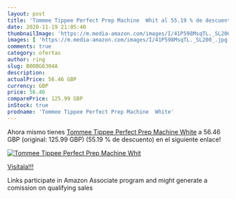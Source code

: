 ```yaml
---
layout: post
title: 'Tommee Tippee Perfect Prep Machine  Whit al 55.19 % de descuento'
date: 2020-11-19 21:05:40
thumbnailImage: 'https://m.media-amazon.com/images/I/41P598MsqTL._SL200_.jpg'
images: [ 'https://m.media-amazon.com/images/I/41P598MsqTL._SL200_.jpg' ]
comments: true
category: ofertas
author: ring
slug: B00BG6304A
description:
actualPrice: 56.46 GBP
currency: GBP
price: 56.46
comparePrice: 125.99 GBP
inStock: true
prodname: 'Tommee Tippee Perfect Prep Machine  White'
---
```


Ahora mismo tienes [Tommee Tippee Perfect Prep Machine  White](https://www.amazon.co.uk/dp/B00BG6304A/?tag=tolees0a-21) a 56.46 GBP (original: 125.99 GBP) (55.19 %  de descuento) en el siguiente enlace!

[![Tommee Tippee Perfect Prep Machine  Whit](https://m.media-amazon.com/images/I/41P598MsqTL._SL200_.jpg)](https://www.amazon.co.uk/dp/B00BG6304A/?tag=tolees0a-21)

[Visítala!!!](https://www.amazon.co.uk/dp/B00BG6304A/?tag=tolees0a-21)

Links participate in Amazon Associate program and might generate a comission on qualifying sales
